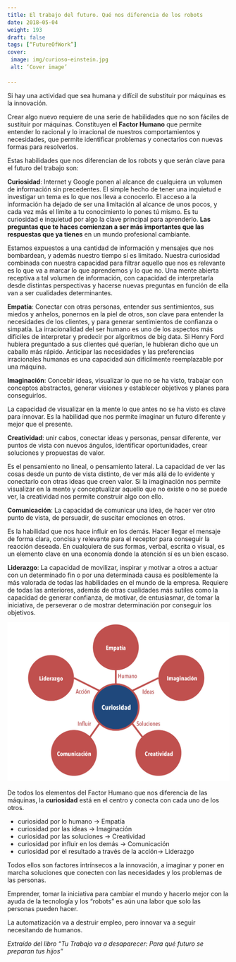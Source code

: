 ```yaml
---
title: El trabajo del futuro. Qué nos diferencia de los robots
date: 2018–05-04
weight: 193
draft: false
tags: [“FutureOfWork”]
cover:
 image: img/curioso-einstein.jpg
 alt: ‘Cover image’

---
```


Si hay una actividad que sea humana y difícil de substituir por máquinas es la innovación.

Crear algo nuevo requiere de una serie de habilidades que no son fáciles de sustituir por máquinas. Constituyen el **Factor Humano** que permite entender lo racional y lo irracional de nuestros comportamientos y necesidades, que permite identificar problemas y conectarlos con nuevas formas para resolverlos.

Estas habilidades que nos diferencian de los robots y que serán clave para el futuro del trabajo son:

**Curiosidad**: Internet y Google ponen al alcance de cualquiera un volumen de información sin precedentes. El simple hecho de tener una inquietud e investigar un tema es lo que nos lleva a conocerlo. El acceso a la información ha dejado de ser una limitación al alcance de unos pocos, y cada vez más el límite a tu conocimiento lo pones tú mismo. Es tu curiosidad e inquietud por algo la clave principal para aprenderlo. **Las preguntas que te haces comienzan a ser más importantes que las respuestas que ya tienes** en un mundo profesional cambiante.

Estamos expuestos a una cantidad de información y mensajes que nos bombardean, y además nuestro tiempo sí es limitado. Nuestra curiosidad combinada con nuestra capacidad para filtrar aquello que nos es relevante es lo que va a marcar lo que aprendemos y lo que no. Una mente abierta receptiva a tal volumen de información, con capacidad de interpretarla desde distintas perspectivas y hacerse nuevas preguntas en función de ella van a ser cualidades determinantes.

**Empatía**: Conectar con otras personas, entender sus sentimientos, sus miedos y anhelos, ponernos en la piel de otros, son clave para entender la necesidades de los clientes, y para generar sentimientos de confianza o simpatía. La irracionalidad del ser humano es uno de los aspectos más difíciles de interpretar y predecir por algoritmos de big data. Si Henry Ford hubiera preguntado a sus clientes qué querían, le hubieran dicho que un caballo más rápido. Anticipar las necesidades y las preferencias irracionales humanas es una capacidad aún difícilmente reemplazable por una máquina.

**Imaginación**: Concebir ideas, visualizar lo que no se ha visto, trabajar con conceptos abstractos, generar visiones y establecer objetivos y planes para conseguirlos.

La capacidad de visualizar en la mente lo que antes no se ha visto es clave para innovar. Es la habilidad que nos permite imaginar un futuro diferente y mejor que el presente.

**Creatividad**: unir cabos, conectar ideas y personas, pensar diferente, ver puntos de vista con nuevos ángulos, identificar oportunidades, crear soluciones y propuestas de valor. 

Es el pensamiento no lineal, o pensamiento lateral. La capacidad de ver las cosas desde un punto de vista distinto, de ver más allá de lo evidente y conectarlo con otras ideas que creen valor. Si la imaginación nos permite visualizar en la mente y conceptualizar aquello que no existe o no se puede ver, la creatividad nos permite construir algo con ello.

**Comunicación**: La capacidad de comunicar una idea, de hacer ver otro punto de vista, de persuadir, de suscitar emociones en otros.

Es la habilidad que nos hace influir en los demás. Hacer llegar el mensaje de forma clara, concisa y relevante para el receptor para conseguir la reacción deseada. En cualquiera de sus formas, verbal, escrita o visual, es un elemento clave en una economía donde la atención sí es un bien escaso.

**Liderazgo**: La capacidad de movilizar, inspirar y motivar a otros a actuar con un determinado fin o por una determinada causa es posiblemente la más valorada de todas las habilidades en el mundo de la empresa. Requiere de todas las anteriores, además de otras cualidades más sutiles como la capacidad de generar confianza, de motivar, de entusiasmar, de tomar la iniciativa, de perseverar o de mostrar determinación por conseguir los objetivos.

![Cover](/img/curiosidad.jpg)

De todos los elementos del Factor Humano que nos diferencia de las máquinas, la **curiosidad** está en el centro y conecta con cada uno de los otros.

- curiosidad por lo humano -> Empatía
- curiosidad por las ideas -> Imaginación
- curiosidad por las soluciones -> Creatividad
- curiosidad por influir en los demás -> Comunicación
- curiosidad por el resultado a través de la acción-> Liderazgo

Todos ellos son factores intrínsecos a la innovación, a imaginar y poner en marcha soluciones que conecten con las necesidades y los problemas de las personas.

Emprender, tomar la iniciativa para cambiar el mundo y hacerlo mejor con la ayuda de la tecnología y los “robots” es aún una labor que solo las personas pueden hacer.

La automatización va a destruir empleo, pero innovar va a seguir necesitando de humanos.

*Extraído del libro “Tu Trabajo va a desaparecer: Para qué futuro se preparan tus hijos”*